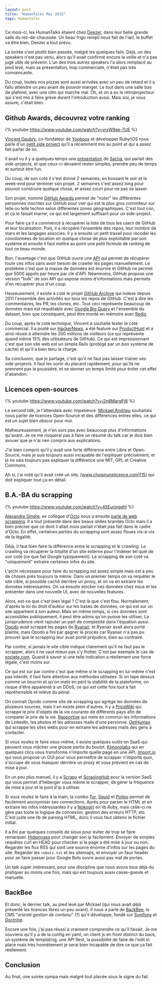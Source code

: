 ```yaml
---
layout: post
title: "HumanTalks Mai 2015"
tags: humantalks
---
```


Ce mois-ci, les HumanTalks étaient chez [Deezer][1], dans leur belle grande
salle du rez-de-chaussée. Un beau frigo rempli nous fait de l'œil, le buffet va
être bien, Deezer a tout prévu.

La soirée s'est plutôt bien passée, malgré les quelques fails. Déjà, un des
speakers n'est pas venu, alors qu'il avait confirmé encore la veille et n'a pas
jugé utile de prévenir. L'un des trois autres speakers l'a alors remplacé au
pied levé, mais sa présentation, trop commerciale, n'était pas très
convaincante. 

Du coup, toutes nos pizzas sont aussi arrivées avec un peu de retard et il
a fallu attendre un peu avant de pouvoir manger. Le tout dans une salle bas de
plafond, avec une clim qui marche mal. Oh, et on a eu le rétroprojecteur qui
s'est mis à faire grève durant l'introduction aussi. Mais sisi, je vous assure,
c'était bien.

## Github Awards, découvrez votre ranking

{% youtube https://www.youtube.com/watch?v=vrxW9ae-7UE %}

[Vincent Daubry][2], co-fondateur de [Yooboox][3] et développer Ruby/iOS nous
parle d'un [petit side project][4] qu'il a récemment mis au point et qui a assez
fait parler de lui.

Il avait vu il y a quelques temps une [présentation][5] de [Sacha][6], qui
parlait des side-projects, et que ceux-ci devaient rester simples, prendre peu
de temps et surtout être fun.

Du coup, de son coté il s'est donné 2 semaines, en bossant le soir et le
week-end pour terminer son projet. 2 semaines c'est assez long pour pouvoir
construire quelque chose, et assez court pour ne pas se lasser.

Son projet, nommé [GitHub Awards][7] permet de "noter" les différentes personnes
inscrites sur GitHub pour voir qui est le plus gros commiteur sur telle ou telle
techno selon différentes zones géographiques. C'est tout con, et ça le faisait
marrer, ce qui est largement suffisant pour un side-project.

Pour faire ça il a commencé à récupérer la liste de tous les users de GitHub et
leur localisation. Puis, il a récupéré l'ensemble des repos, leur nombre de
stars et les langages associés. Il y a ensuite un petit travail pour recoder les
coordonnées de location en quelque chose de plus exploitable par son système et
ensuite il faut mettre au point une petit formule de ranking de tout ce beau
monde.

Bon, l'avantage c'est que GitHub ouvre une [API][8] qui permet de récupérer
toute ces infos sans avoir besoin de crawler les pages manuellement. Le problème
c'est que la masse de données est énorme et GitHub ne permet que 5000 appels par
heure par clé d'API. Néanmoins, GitHub propose une version "bulk" de son API qui
expose moins d'informations mais permets d'en récupérer plus d'un coup.

Heureusement, il existe à coté le projet [GitHub Archive][9] qui indexe depuis
2011 l'ensemble des activités sur tous les repos de GitHub. C'est à dire les
commentaires, les PR, les clones, etc. Tout ceci représente beaucoup de données
mais est requêtable avec [Google Big Query][10] et l'ensemble du dataset, bien
que conséquent, peut être monté en mémoire avec [Redis][11].

Du coup, après le coté technique, Vincent à souhaité tester le coté commercial.
Il a posté sur [HackerNews][12], a été featuré sur [ProductHunt][13] et a ainsi
réussi à atteindre les 200 millions de visiteurs (ce qui représente quand même
15% des utilisateurs de GitHub). Ce qui est impressionnant c'est que son site
web est un simple Rails (protégé par un bon système de cache) et qu'il a bien
tenu la charge.

Sa conclusion, que je partage, c'est qu'il ne faut pas laisser trainer ses
side-projects. Il faut les sortir du placard rapidement, pour qu'ils ne prennent
pas la poussière, et se donner un temps limité pour éviter cet effet d'abandon.

## Licences open-sources

{% youtube https://www.youtube.com/watch?v=j2n6MargPj8 %}

Le second talk, je l'attendais avec impatience.  [Mickael Andrieu][14]
souhaitais nous parler de licences Open-Source et des différences entres elles,
ce qui est un sujet bien obscur pour moi.

Malheureusement, je n'en sors pas avec beaucoup plus d'informations qu'avant. Je
ne me risquerai pas à faire un résumé du talk car je dois bien avouer que je
n'ai rien compris aux explications.

J'ai bien compris qu'il y avait une forte différence entre Libre et Open-Source,
mais je suis toujours aussi incapable de l'expliquer précisément, et je ne sais
toujours pas expliquer la différence une MIT, GPL et Creative Commons.

Ah si, j'ai noté qu'il avait créé un site, [www.choisirunelicence.com][15] qui
doit expliquer tout ça en détail.

## B.A.-BA du scrapping

{% youtube https://www.youtube.com/watch?v=45EurjpgqhI %}

[Alexandre Gindre][16], ex collègue d'[Octo][17] nous a ensuite [parlé de web
scrapping][18]. Il a tout présenté dans des beaux slides brandés Octo mais il
a bien précisé que ce dont il allait nous parlait n'était pas fait dans le cadre
d'Octo. En effet, certaines parties du scrapping sont assez floues vis-à-vis de
la légalité.

Déjà, il faut bien faire la différence entre le scrapping et le crawling. Le
crawling va récupérer la totalité d'un site externe pour l'indexer tel quel de
son coté (ce que fait Google typiquement). Le scrapping de son coté va
"uniquement" extraire certaines infos du site.

L'archi nécessaire pour faire du scrapping est assez simple mais est à peu de
choses près toujours la même. Dans un premier temps on va requêter le site
cible, si possible caché derrière un proxy, et on va en extraire les données
intéressantes. On va ensuite stocker ces données chez nous et les présenter dans
une nouvelle UI, avec de nouvelles features.

Alors, est-ce que c'est bien légal ? C'est là que c'est flou. Normalement,
d'après la loi du droit d'auteur sur les bases de données, ce qui est sur un
site appartient à son auteur. Mais en même temps, si ces données sont
accessibles publiquement, il peut être admis qu'on puisse les utiliser. La
jurisprudence vient rajouter un part de complexité dans l'équation aussi.
[Opodo][19] avait scrappé les pages de [Ryanair][20], et Ryanair avait alors
porté plainte, mais Opodo a fini par gagner le procès car Ryanair n'a pas pu
prouver que le scrapping leur avait porté préjudice, bien au contraire.

Par contre, si jamais le site cible indique clairement qu'il ne faut pas le
scrapper, alors il ne vaut mieux pas s'y frotter. C'est par exemple le cas de
[societe.com][21]. Quand à savoir si une telle indication
a réellement une force légale, c'est moins sur.

Ce qui est sur par contre c'est que même si le scrapping en lui-même n'est pas
interdit, il faut faire attention aux méthodes utilisées. Si on tape dessus
comme un bourrin et qu'on mets en péril la stabilité de la plateforme, on risque
d'être apparenté à un DDoS, ce qui est cette fois tout à fait répréhensible et
relève du pénal.

On connait Opodo comme site de scrapping qui agrège les données de plusieurs
sources, mais il en existe plein d'autres. Il y a [PriceWiki][22] qui scrappe le
prix d'objets de la vie courante de différents pays afin de comparer le prix de
la vie.  [Rapportive][23] qui mets en commun les informations de LinkedIn, les
photos et les adresses mails d'une personne.  [GetHuman][24] qui scrappe les
sites webs pour en extraire les adresses mails des gens à contacter. 

Si vous voulez le faire vous-même, il existe quelques outils en SaaS qui peuvent
vous mâcher une grosse partie du boulot.  [Kimonolabs][25] qui en quelques clics
vous transforme n'importe quelle page en une API. [Import.io][26] qui vous
propose un GUI pour vous permettre de scrapper n'importe quoi, s'occupe de vous
masquer derrière un proxy et vous prévient en cas de mise à jour.

En un peu plus manuel, il y a [Scrapy][27] et [ScrapingHub][28] pour la version
SaaS qui vous permet d'héberger vous même le scrapper, de gérer la fréquence de
mise à jour et le pool d'ip à utiliser.

Si vous voulez le faire à la main, la combo [Tor][29], [Squid][30] et
[Polipo][31] permet de facilement anonymiser ses connections. Après pour parser
le HTML et en extraire les infos intéressantes il y a [Nokogiri][32] en lib Ruby,
mais celle-ci ne gère pas toute la logique de connexion, gestion des erreurs
HTTP, etc. C'est juste une lib de parsing HTML, donc il vous faut obtenir le
fichier initial.

Il a fini par quelques conseils de sioux pour éviter de trop se faire remarquer.
[Hidemyass][33] pour changer son ip facilement. Envoyer de simples requêtes curl
en HEAD pour checker si la page a été mise à jour ou non. Regarder les flux RSS
qui sont une source énorme d'infos sur les pages du site. Regarder les
`robots.txt` et les sitemaps, et envoyer un faux header pour se faire passer pour
Google Bots ouvre aussi pas mal de portes.

Un talk super intéressant, pour une discipline que nous avons tous déjà du
pratiquer au moins une fois, mais qui est toujours aussi casse-gueule et
manuelle.

## BackBee

Et donc, le dernier talk, au pied levé par Mickael (qui nous avait déjà présenté
les licences libres un peu avant). Il nous a parlé de [BackBee][34], le CMS
"_orienté gestion de contenu_" (?) qu'il développe, fondé sur [Symfony][35] et
[Doctrine][36].

Encore une fois, j'ai pas réussi à vraiment comprendre ce qu'il faisait. Je me
souviens qu'il y a de la config en yaml, un client js en front distinct du back,
un système de templating, une API Rest, la possibilité de faire de l'edit in
place mais très honnêtement je serai bien incapable de dire ce que ça fait
réellement.

## Conclusion

Au final, une soirée sympa mais malgré tout placée sous le signe du fail.


[1]: http://www.deezer.com/
[2]: https://twitter.com/vdaubry
[3]: http://youboox.fr/
[4]: http://github-awards.com/
[5]: https://speakerdeck.com/sachag/side-projects
[6]: https://twitter.com/SachaGreif
[7]: http://github-awards.com/
[8]: https://developer.github.com/v3/
[9]: https://www.githubarchive.org/
[10]: https://cloud.google.com/bigquery/
[11]: http://redis.io/
[12]: https://news.ycombinator.com/
[13]: http://www.producthunt.com/
[14]: https://twitter.com/mickael_andrieu
[15]: http://www.choisirunelicence.com/
[16]: https://twitter.com/alexgindre
[17]: http://www.octo.com/
[18]: http://www.slideshare.net/AlexandreGindre/le-baba-du-web-scraping
[19]: http://www.opodo.com/
[20]: https://www.ryanair.com/
[21]: http://www.societe.com/
[22]: http://www.pricewiki.com/
[23]: https://rapportive.com/
[24]: http://gethuman.com/
[25]: https://www.kimonolabs.com/
[26]: https://import.io/
[27]: http://scrapy.org/
[28]: http://scrapinghub.com/
[29]: https://www.torproject.org/
[30]: http://www.squid-cache.org/
[31]: http://www.pps.univ-paris-diderot.fr/~jch/software/polipo/
[32]: http://www.nokogiri.org/
[33]: https://www.hidemyass.com/
[34]: http://www.backbee.com/
[35]: https://symfony.com/
[36]: http://www.doctrine-project.org/
